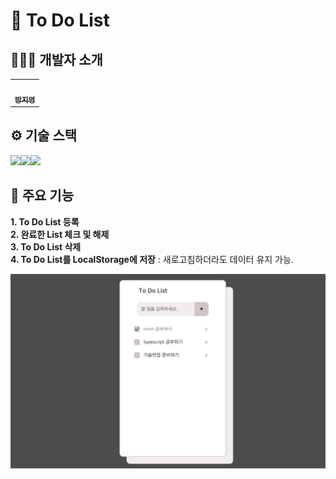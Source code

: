 # 📔 To Do List

## 👩🏻‍💻 개발자 소개

<table>
  <tbody>
    <tr>
      <td align="center"><a href="https://github.com/ziiYOU/"><img src="https://avatars.githubusercontent.com/u/112477905?v=4" width="100px;" alt=""/><br /><sub><b> 방지영 </b></sub></a><br /></td>
    </tr>
  </tbody>
</table>

## ⚙️ 기술 스택

<img src="https://img.shields.io/badge/Html5-E34F26?style=for-the-badge&logo=html5&logoColor=white"><img src="https://img.shields.io/badge/Css3-1572B6?style=for-the-badge&logo=css3&logoColor=white"><img src="https://img.shields.io/badge/Javascript-F7DF1E?style=for-the-badge&logo=javascript&logoColor=white">

## 📌 주요 기능

**1. To Do List 등록** <br/>
**2. 완료한 List 체크 및 해제** <br/>
**3. To Do List 삭제** <br/>
**4. To Do List를 LocalStorage에 저장** : 새로고침하더라도 데이터 유지 가능.

![Todo List](public/ToDoList.png)
